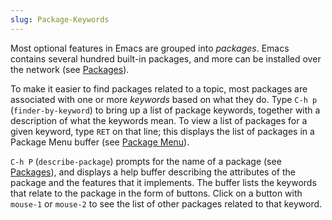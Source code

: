 ```yaml
---
slug: Package-Keywords
---
```


Most optional features in Emacs are grouped into *packages*. Emacs contains several hundred built-in packages, and more can be installed over the network (see [Packages](Packages)).

To make it easier to find packages related to a topic, most packages are associated with one or more *keywords* based on what they do. Type `C-h p` (`finder-by-keyword`) to bring up a list of package keywords, together with a description of what the keywords mean. To view a list of packages for a given keyword, type `RET` on that line; this displays the list of packages in a Package Menu buffer (see [Package Menu](Package-Menu)).

`C-h P` (`describe-package`) prompts for the name of a package (see [Packages](Packages)), and displays a help buffer describing the attributes of the package and the features that it implements. The buffer lists the keywords that relate to the package in the form of buttons. Click on a button with `mouse-1` or `mouse-2` to see the list of other packages related to that keyword.
